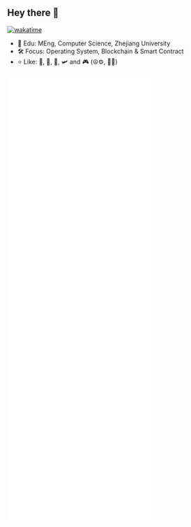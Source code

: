 ## Hey there :wave:

[![wakatime](https://wakatime.com/badge/user/5a7abdae-6e7d-4bd8-8663-e76179b44ecb.svg?style=flat)](https://wakatime.com/@5a7abdae-6e7d-4bd8-8663-e76179b44ecb)

- :open_book: Edu: MEng, Computer Science, Zhejiang University
- :hammer_and_wrench: Focus: Operating System, Blockchain & Smart Contract
- :star: Like: :badminton:, :tennis:, :bicyclist:, :small_airplane: and :video_game: (:peace_symbol::gear:, :red_circle::dragon_face:)

[![metrics](github-metrics.svg)](https://github.com/futuretech6)

<!--
### Languages

![Top Langs](https://github-readme-stats-futuretech6.vercel.app/api/top-langs/?username=futuretech6&layout=compact&theme=ayu-mirage&langs_count=10&count_private=true&exclude_repo=github-readme-stats,CA_LAB&hide=jupyter%20notebook,html,tsql,css,scss)

### Github Stats

![GitHub stats](https://github-readme-stats-futuretech6.vercel.app/api?username=futuretech6&theme=ayu-mirage&show_icons=true&count_private=true&include_all_commits=true)

### Coding

[![Waka time](https://github-readme-stats.vercel.app/api/wakatime?username=futuretech6&layout=compact&theme=ayu-mirage&hide_progress=false&range=last_7_days)](https://wakatime.com/@futuretech6)
-->

<!--
"ayu-mirage": {
    title_color: "f4cd7c",
    icon_color: "73d0ff",
    text_color: "c7c8c2",
    bg_color: "1f2430",
}
-->

<!--
### Misc

[![LeetCode Stats](https://leetcard.jacoblin.cool/futuretech6?theme=nord&font=Noto%20Sans&ext=heatmap)](https://leetcode.com/futuretech6) -->

<!-- ![Steam Card](https://card.yuy1n.io/card/76561198207763163/dark,en,badge,group,text-c7c8c2,bg-1f2430,badges,games,reviews) -->
